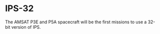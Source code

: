# IPS-32

The AMSAT P3E and P5A spacecraft will be the first missions to use a 32-bit version of IPS. 

